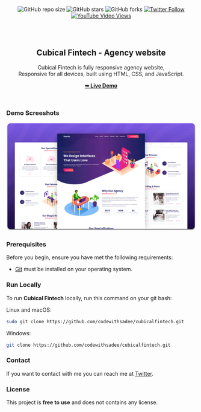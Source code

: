 <div align="center">
  
  ![GitHub repo size](https://img.shields.io/github/repo-size/codewithsadee/cubicalfintech)
  ![GitHub stars](https://img.shields.io/github/stars/codewithsadee/cubicalfintech?style=social)
  ![GitHub forks](https://img.shields.io/github/forks/codewithsadee/cubicalfintech?style=social)
[![Twitter Follow](https://img.shields.io/twitter/follow/codewithsadee_?style=social)](https://twitter.com/intent/follow?screen_name=codewithsadee_)
  [![YouTube Video Views](https://img.shields.io/youtube/views/SjhiZ_ySGzA?style=social)](https://youtu.be/SjhiZ_ySGzA)

  <br />
  <br />

  <h2 align="center">Cubical Fintech - Agency website</h2>

Cubical Fintech is fully responsive agency website, <br />Responsive for all devices, built using HTML, CSS, and JavaScript.

<a href="https://codewithsadee.github.io/cubicalfintech/"><strong>➥ Live Demo</strong></a>

</div>

<br />

### Demo Screeshots

![Cubical Fintech Desktop Demo](./readme-images/desktop.png "Desktop Demo")

### Prerequisites

Before you begin, ensure you have met the following requirements:

- [Git](https://git-scm.com/downloads "Download Git") must be installed on your operating system.

### Run Locally

To run **Cubical Fintech** locally, run this command on your git bash:

Linux and macOS:

```bash
sudo git clone https://github.com/codewithsadee/cubicalfintech.git
```

Windows:

```bash
git clone https://github.com/codewithsadee/cubicalfintech.git
```

### Contact

If you want to contact with me you can reach me at [Twitter](https://www.twitter.com/codewithsadee).

### License

This project is **free to use** and does not contains any license.
